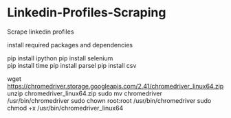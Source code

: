 # Linkedin-Profiles-Scraping
Scrape linkedin profiles

install required packages and dependencies

pip install ipython 
pip install selenium  
pip install time 
pip install parsel
pip install csv


wget https://chromedriver.storage.googleapis.com/2.41/chromedriver_linux64.zip
unzip chromedriver_linux64.zip
sudo mv chromedriver /usr/bin/chromedriver
sudo chown root:root /usr/bin/chromedriver
sudo chmod +x /usr/bin/chromedriver_linux64
